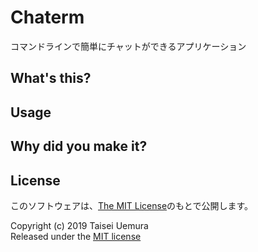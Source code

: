 # Chaterm
コマンドラインで簡単にチャットができるアプリケーション

## What's this?

## Usage

## Why did you make it?

## License

このソフトウェアは、[The MIT License](./LICENSE)のもとで公開します。

Copyright (c) 2019 Taisei Uemura  
Released under the [MIT license](./LICENSE)
